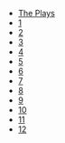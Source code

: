 <div id="bottomnav">
  <ul>
    <li>
      <a href="#theplays">The Plays</a>
    </li>
    <li>
      <a id="1" href="#play1">1</a>
    </li>
    <li>
      <a id="2" href="#play2">2</a>
    </li>
    <li>
      <a id="3" href="#play3">3</a>
    </li>
    <li>
      <a id="4" href="#play4">4</a>
    </li>
    <li>
      <a id="5" href="#play5">5</a>
    </li>
    <li>
      <a id="6" href="#play6">6</a>
    </li>
    <li>
      <a id="7" href="#play7">7</a>
    </li>
    <li>
      <a id="1" href="#play8">8</a>
    </li>
    <li>
      <a id="9" href="#play9">9</a>
    </li>
    <li>
      <a id="10" href="#play10">10</a>
    </li>
    <li>
      <a id="11" href="#play11">11</a>
    </li>
    <li>
      <a id="12" href="#play12">12</a>
    </li>
  </ul>
</div>
